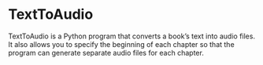 # TextToAudio
TextToAudio is a Python program that converts a book’s text into audio files. It also allows you to specify the beginning of each chapter so that the program can generate separate audio files for each chapter.  
